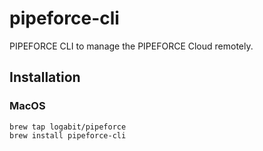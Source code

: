 # pipeforce-cli

PIPEFORCE CLI to manage the PIPEFORCE Cloud remotely.

## Installation

### MacOS

```
brew tap logabit/pipeforce
brew install pipeforce-cli
```
